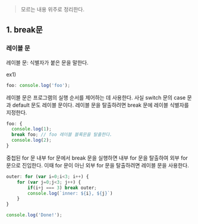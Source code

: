 > 모르는 내용 위주로 정리한다.

## 1. break문

### 레이블 문
레이블 문: 식별자가 붙은 문을 말한다.

ex1)
```javascript
foo: console.log('foo');
```

레이블 문은 프로그램의 실행 순서를 제어하는 데 사용한다. 사실 switch 문의 case 문과 default 문도 레이블 문이다. 레이블 문을 탈출하려면 break 문에 레이블 식별자를 지정한다.

```javascript
foo: {
  console.log(1);
  break foo; // foo 레이블 블록문을 탈출한다.
  console.log(2);
}
```

중첩된 for 문 내부 for 문에서 break 문을 실행하면 내부 for 문을 탈출하여 외부 for 문으로 진입한다. 이때 for 문이 아닌 외부 for 문을 탈출하려면 레이블 문을 사용한다.

```javascript
outer: for (var i=0;i<3; i++) {
    for (var j=0;j<3; j++) {
        if(i+j === 3) break outer;
        console.log(`inner: ${i}, ${j}`)
    }
}

console.log('Done!');
```


